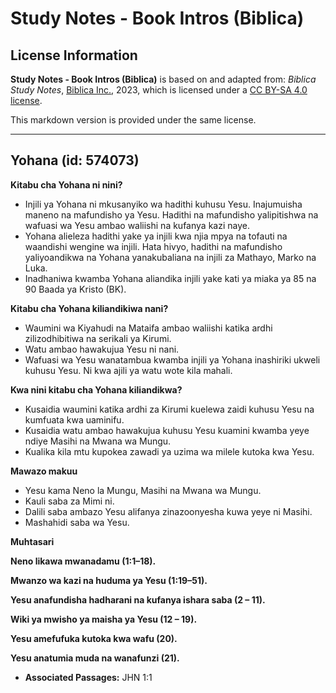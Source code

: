 # Study Notes - Book Intros (Biblica)

## License Information

**Study Notes - Book Intros (Biblica)** is based on and adapted from: _Biblica Study Notes_, [Biblica Inc.](https://www.biblica.com/), 2023, which is licensed under a [CC BY-SA 4.0 license](https://creativecommons.org/licenses/by-sa/4.0/legalcode.en).

This markdown version is provided under the same license.



--------------------------------

## Yohana (id: 574073)

**Kitabu cha Yohana ni nini?**

* Injili ya Yohana ni mkusanyiko wa hadithi kuhusu Yesu. Inajumuisha maneno na mafundisho ya Yesu. Hadithi na mafundisho yalipitishwa na wafuasi wa Yesu ambao waliishi na kufanya kazi naye.
* Yohana alieleza hadithi yake ya injili kwa njia mpya na tofauti na waandishi wengine wa injili. Hata hivyo, hadithi na mafundisho yaliyoandikwa na Yohana yanakubaliana na injili za Mathayo, Marko na Luka.
* Inadhaniwa kwamba Yohana aliandika injili yake kati ya miaka ya 85 na 90 Baada ya Kristo (BK).

**Kitabu cha Yohana kiliandikiwa nani?**

* Waumini wa Kiyahudi na Mataifa ambao waliishi katika ardhi zilizodhibitiwa na serikali ya Kirumi.
* Watu ambao hawakujua Yesu ni nani.
* Wafuasi wa Yesu wanatambua kwamba injili ya Yohana inashiriki ukweli kuhusu Yesu. Ni kwa ajili ya watu wote kila mahali.

**Kwa nini kitabu cha Yohana kiliandikwa?**

* Kusaidia waumini katika ardhi za Kirumi kuelewa zaidi kuhusu Yesu na kumfuata kwa uaminifu.
* Kusaidia watu ambao hawakujua kuhusu Yesu kuamini kwamba yeye ndiye Masihi na Mwana wa Mungu.
* Kualika kila mtu kupokea zawadi ya uzima wa milele kutoka kwa Yesu.

**Mawazo makuu**

* Yesu kama Neno la Mungu, Masihi na Mwana wa Mungu.
* Kauli saba za Mimi ni.
* Dalili saba ambazo Yesu alifanya zinazoonyesha kuwa yeye ni Masihi.
* Mashahidi saba wa Yesu.

**Muhtasari**

**Neno likawa mwanadamu (1:1–18\).**

**Mwanzo wa kazi na huduma ya Yesu (1:19–51\).**

**Yesu anafundisha hadharani na kufanya ishara saba (2 – 11\).**

**Wiki ya mwisho ya maisha ya Yesu (12 – 19\).**

**Yesu amefufuka kutoka kwa wafu (20\).**

**Yesu anatumia muda na wanafunzi (21\).**

* **Associated Passages:** JHN 1:1

